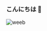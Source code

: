 ### こんにちは 👋

![weeb](https://i.pinimg.com/originals/5e/81/ab/5e81ab3aeb21b9639014300f326ae1a2.gif)

